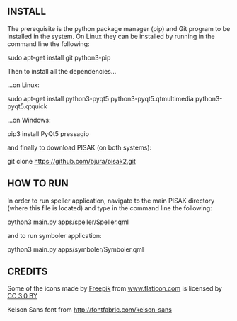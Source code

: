## INSTALL

The prerequisite is the python package manager (pip) and Git program to be installed in the system. On Linux they can be installed by running in the command line the following:

sudo apt-get install git python3-pip

Then to install all the dependencies...

...on Linux:

sudo apt-get install python3-pyqt5 python3-pyqt5.qtmultimedia python3-pyqt5.qtquick

...on Windows:

pip3 install PyQt5 pressagio

and finally to download PISAK (on both systems):

git clone https://github.com/bjura/pisak2.git


## HOW TO RUN

In order to run speller application, navigate to the main PISAK directory (where this file is located) and type in the command line the following:

python3 main.py apps/speller/Speller.qml

and to run symboler application:

python3 main.py apps/symboler/Symboler.qml


## CREDITS

<div>Some of the icons made by <a href="http://www.freepik.com" title="Freepik">Freepik</a> from <a href="http://www.flaticon.com" title="Flaticon">www.flaticon.com</a> is licensed by <a href="http://creativecommons.org/licenses/by/3.0/" title="Creative Commons BY 3.0" target="_blank">CC 3.0 BY</a></div>

Kelson Sans font from http://fontfabric.com/kelson-sans
